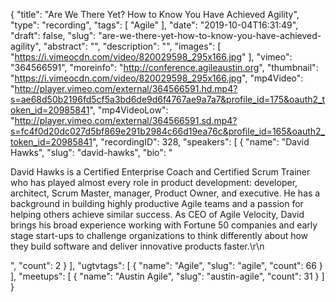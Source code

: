 {
  "title": "Are We There Yet? How to Know You Have Achieved Agility",
  "type": "recording",
  "tags": [
    "Agile"
  ],
  "date": "2019-10-04T16:31:49",
  "draft": false,
  "slug": "are-we-there-yet-how-to-know-you-have-achieved-agility",
  "abstract": "",
  "description": "",
  "images": [
    "https://i.vimeocdn.com/video/820029598_295x166.jpg"
  ],
  "vimeo": "364566591",
  "moreinfo": "http://conference.agileaustin.org",
  "thumbnail": "https://i.vimeocdn.com/video/820029598_295x166.jpg",
  "mp4Video": "http://player.vimeo.com/external/364566591.hd.mp4?s=ae68d50b2196fd5cf5a3bd6de9d6f4767ae9a7a7&profile_id=175&oauth2_token_id=20985841",
  "mp4VideoLow": "http://player.vimeo.com/external/364566591.sd.mp4?s=fc4f0d20dc027d5bf869e291b2984c66d19ea76c&profile_id=165&oauth2_token_id=20985841",
  "recordingID": 328,
  "speakers": [
    {
      "name": "David Hawks",
      "slug": "david-hawks",
      "bio": "<p>David Hawks is a Certified Enterprise Coach and Certified Scrum Trainer who has played almost every role in product development: developer, architect, Scrum Master, manager, Product Owner, and executive. He has a background in building highly productive Agile teams and a passion for helping others achieve similar success. As CEO of Agile Velocity, David brings his broad experience working with Fortune 50 companies and early stage start-ups to challenge organizations to think differently about how they build software and deliver innovative products faster.\r\n</p>",
      "count": 2
    }
  ],
  "ugtvtags": [
    {
      "name": "Agile",
      "slug": "agile",
      "count": 66
    }
  ],
  "meetups": [
    {
      "name": "Austin Agile",
      "slug": "austin-agile",
      "count": 31
    }
  ]
}